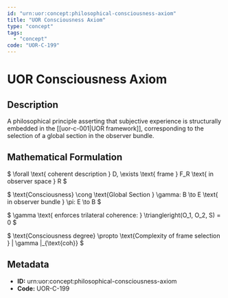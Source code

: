 ```yaml
---
id: "urn:uor:concept:philosophical-consciousness-axiom"
title: "UOR Consciousness Axiom"
type: "concept"
tags:
  - "concept"
code: "UOR-C-199"
---
```


# UOR Consciousness Axiom

## Description

A philosophical principle asserting that subjective experience is structurally embedded in the [[uor-c-001|UOR framework]], corresponding to the selection of a global section in the observer bundle.

## Mathematical Formulation

$
\forall \text{ coherent description } D, \exists \text{ frame } F_R \text{ in observer space } R
$

$
\text{Consciousness} \cong \text{Global Section } \gamma: B \to E \text{ in observer bundle } \pi: E \to B
$

$
\gamma \text{ enforces trilateral coherence: } \triangleright(O_1, O_2, S) = 0
$

$
\text{Consciousness degree} \propto \text{Complexity of frame selection } \| \gamma \|_{\text{coh}}
$

## Metadata

- **ID:** urn:uor:concept:philosophical-consciousness-axiom
- **Code:** UOR-C-199
